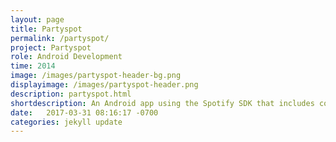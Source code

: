 ```yaml
---
layout: page
title: Partyspot
permalink: /partyspot/
project: Partyspot
role: Android Development
time: 2014
image: /images/partyspot-header-bg.png
displayimage: /images/partyspot-header.png
description: partyspot.html
shortdescription: An Android app using the Spotify SDK that includes collaborative playlists and music synchronization.
date:   2017-03-31 08:16:17 -0700
categories: jekyll update
---
```

